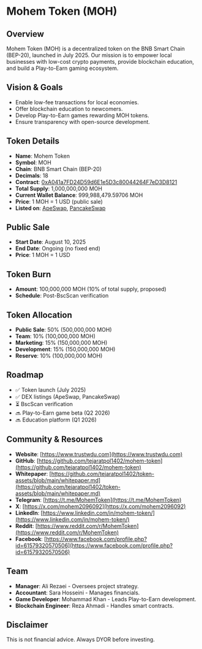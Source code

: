 # Mohem Token (MOH)

## Overview
Mohem Token (MOH) is a decentralized token on the BNB Smart Chain (BEP-20), launched in July 2025. Our mission is to empower local businesses with low-cost crypto payments, provide blockchain education, and build a Play-to-Earn gaming ecosystem.

## Vision & Goals
- Enable low-fee transactions for local economies.
- Offer blockchain education to newcomers.
- Develop Play-to-Earn games rewarding MOH tokens.
- Ensure transparency with open-source development.

## Token Details
- **Name**: Mohem Token
- **Symbol**: MOH
- **Chain**: BNB Smart Chain (BEP-20)
- **Decimals**: 18
- **Contract**: [0xA041a7FD24D59d6E1e5D3c80044264F7eD3D8121](https://bscscan.com/address/0xA041a7FD24D59d6E1e5D3c80044264F7eD3D8121)
- **Total Supply**: 1,000,000,000 MOH
- **Current Wallet Balance**: 999,988,479.59706 MOH
- **Price**: 1 MOH = 1 USD (public sale)
- **Listed on**: [ApeSwap](https://apeswap.finance), [PancakeSwap](https://pancakeswap.finance)

## Public Sale
- **Start Date**: August 10, 2025
- **End Date**: Ongoing (no fixed end)
- **Price**: 1 MOH = 1 USD

## Token Burn
- **Amount**: 100,000,000 MOH (10% of total supply, proposed)
- **Schedule**: Post-BscScan verification

## Token Allocation
- **Public Sale**: 50% (500,000,000 MOH)
- **Team**: 10% (100,000,000 MOH)
- **Marketing**: 15% (150,000,000 MOH)
- **Development**: 15% (150,000,000 MOH)
- **Reserve**: 10% (100,000,000 MOH)

## Roadmap
- ✅ Token launch (July 2025)
- ✅ DEX listings (ApeSwap, PancakeSwap)
- ⏳ BscScan verification
- 🔜 Play-to-Earn game beta (Q2 2026)
- 🔜 Education platform (Q1 2026)

## Community & Resources
- **Website**: [https://www.trustwdu.com](https://www.trustwdu.com)
- **GitHub**: [https://github.com/tejaratpol1402/mohem-token](https://github.com/tejaratpol1402/mohem-token)
- **Whitepaper**: [https://github.com/tejaratpol1402/token-assets/blob/main/whitepaper.md](https://github.com/tejaratpol1402/token-assets/blob/main/whitepaper.md)
- **Telegram**: [https://t.me/MohemToken](https://t.me/MohemToken)
- **X**: [https://x.com/mohem2096092](https://x.com/mohem2096092)
- **LinkedIn**: [https://www.linkedin.com/in/mohem-token/](https://www.linkedin.com/in/mohem-token/)
- **Reddit**: [https://www.reddit.com/r/MohemToken](https://www.reddit.com/r/MohemToken)
- **Facebook**: [https://www.facebook.com/profile.php?id=61579320570506](https://www.facebook.com/profile.php?id=61579320570506)

## Team
- **Manager**: Ali Rezaei - Oversees project strategy.
- **Accountant**: Sara Hosseini - Manages financials.
- **Game Developer**: Mohammad Khan - Leads Play-to-Earn development.
- **Blockchain Engineer**: Reza Ahmadi - Handles smart contracts.

## Disclaimer
This is not financial advice. Always DYOR before investing.
